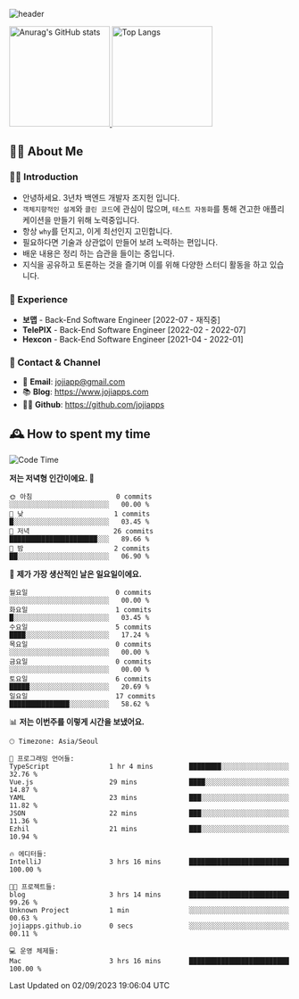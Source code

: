 ![header](https://capsule-render.vercel.app/api?type=transparent&fontColor=6b32af&height=200&text=Back-End%20Developer&fontSize=60)

<a href="#">
  <img height="180px" src="https://github-readme-stats.vercel.app/api?username=jojiapps&show_icons=true&theme=midnight-purple&locale=kr" alt="Anurag's GitHub stats"/>
</a>

<a href="#">
  <img height="180px" src="https://github-readme-stats.vercel.app/api/top-langs/?username=jojiapps&theme=midnight-purple&layout=compact&locale=kr" alt="Top Langs"/>
</a>

## 💁‍♂️ About Me

### 🙇‍♂️ Introduction

- 안녕하세요. 3년차 백엔드 개발자 조지헌 입니다.
- `객체지향적인 설계`와 `클린 코드`에 관심이 많으며, `테스트 자동화`를 통해 견고한 애플리케이션을 만들기 위해 노력중입니다.
- 항상 `why`를 던지고, 이게 최선인지 고민합니다.
- 필요하다면 기술과 상관없이 만들어 보려 노력하는 편입니다.
- 배운 내용은 정리 하는 습관을 들이는 중입니다.
- 지식을 공유하고 토론하는 것을 즐기며 이를 위해 다양한 스터디 활동을 하고 있습니다.

### 💼 Experience

- **보맵** - Back-End Software Engineer [2022-07 - 재직중]
- **TelePIX** - Back-End Software Engineer [2022-02 - 2022-07]
- **Hexcon** - Back-End Software Engineer [2021-04 - 2022-01]

### 🤝 Contact & Channel

- 📧 **Email**: jojiapp@gmail.com
- 📚 **Blog**: https://www.jojiapps.com
- 👨‍💻 **Github**: https://github.com/jojiapps

## 🕰 How to spent my time
<!--START_SECTION:waka-->
![Code Time](http://img.shields.io/badge/Code%20Time-561%20hrs%2021%20mins-blue)

**저는 저녁형 인간이에요. 🦉** 

```text
🌞 아침                     0 commits           ░░░░░░░░░░░░░░░░░░░░░░░░░   00.00 % 
🌆 낮　                     1 commits           █░░░░░░░░░░░░░░░░░░░░░░░░   03.45 % 
🌃 저녁                     26 commits          ██████████████████████░░░   89.66 % 
🌙 밤　                     2 commits           ██░░░░░░░░░░░░░░░░░░░░░░░   06.90 % 
```
📅 **제가 가장 생산적인 날은 일요일이에요.** 

```text
월요일                      0 commits           ░░░░░░░░░░░░░░░░░░░░░░░░░   00.00 % 
화요일                      1 commits           █░░░░░░░░░░░░░░░░░░░░░░░░   03.45 % 
수요일                      5 commits           ████░░░░░░░░░░░░░░░░░░░░░   17.24 % 
목요일                      0 commits           ░░░░░░░░░░░░░░░░░░░░░░░░░   00.00 % 
금요일                      0 commits           ░░░░░░░░░░░░░░░░░░░░░░░░░   00.00 % 
토요일                      6 commits           █████░░░░░░░░░░░░░░░░░░░░   20.69 % 
일요일                      17 commits          ███████████████░░░░░░░░░░   58.62 % 
```


📊 **저는 이번주를 이렇게 시간을 보냈어요.** 

```text
🕑︎ Timezone: Asia/Seoul

💬 프로그래밍 언어들: 
TypeScript               1 hr 4 mins         ████████░░░░░░░░░░░░░░░░░   32.76 % 
Vue.js                   29 mins             ████░░░░░░░░░░░░░░░░░░░░░   14.87 % 
YAML                     23 mins             ███░░░░░░░░░░░░░░░░░░░░░░   11.82 % 
JSON                     22 mins             ███░░░░░░░░░░░░░░░░░░░░░░   11.36 % 
Ezhil                    21 mins             ███░░░░░░░░░░░░░░░░░░░░░░   10.94 % 

🔥 에디터들: 
IntelliJ                 3 hrs 16 mins       █████████████████████████   100.00 % 

🐱‍💻 프로젝트들: 
blog                     3 hrs 14 mins       █████████████████████████   99.26 % 
Unknown Project          1 min               ░░░░░░░░░░░░░░░░░░░░░░░░░   00.63 % 
jojiapps.github.io       0 secs              ░░░░░░░░░░░░░░░░░░░░░░░░░   00.11 % 

💻 운영 체제들: 
Mac                      3 hrs 16 mins       █████████████████████████   100.00 % 
```


 Last Updated on 02/09/2023 19:06:04 UTC
<!--END_SECTION:waka-->
